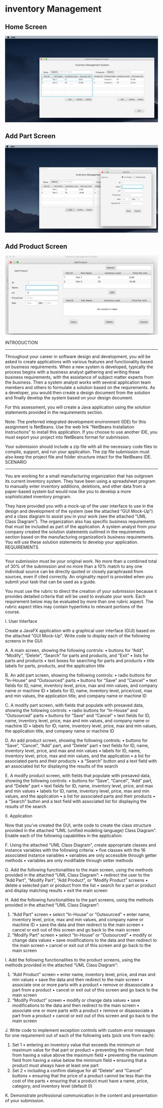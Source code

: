 # inventory Management

## Home Screen
![home screen](home.png?raw=true "Home Screen")

## Add Part Screen
![add Part screen](part.png?raw=true "Part Screen")

## Add Product Screen
![add Product screen](product.png?raw=true "Product Screen")

INTRODUCTION
________________


Throughout your career in software design and development, you will be asked to create applications with various features and functionality based on business requirements. When a new system is developed, typically the process begins with a business analyst gathering and writing these business requirements, with the assistance of subject matter experts from the business. Then a system analyst works with several application team members and others to formulate a solution based on the requirements. As a developer, you would then create a design document from the solution and finally develop the system based on your design document.


For this assessment, you will create a Java application using the solution statements provided in the requirements section.


Note: The preferred integrated development environment (IDE) for this assignment is NetBeans. Use the web link “NetBeans Installation Instructions” to install this application. If you choose to use another IDE, you must export your project into NetBeans format for submission.


Your submission should include a zip file with all the necessary code files to compile, support, and run your application. The zip file submission must also keep the project file and folder structure intact for the NetBeans IDE.
SCENARIO
________________


You are working for a small manufacturing organization that has outgrown its current inventory system. They have been using a spreadsheet program to manually enter inventory additions, deletions, and other data from a paper-based system but would now like you to develop a more sophisticated inventory program.


They have provided you with a mock-up of the user interface to use in the design and development of the system (see the attached “GUI Mock-Up”) and a class diagram to assist you in your work (see the attached “UML Class Diagram”). The organization also has specific business requirements that must be included as part of the application. A system analyst from your company created the solution statements outlined in the requirements section based on the manufacturing organization’s business requirements. You will use these solution statements to develop your application.
REQUIREMENTS
________________


Your submission must be your original work. No more than a combined total of 30% of the submission and no more than a 10% match to any one individual source can be directly quoted or closely paraphrased from sources, even if cited correctly. An originality report is provided when you submit your task that can be used as a guide.


You must use the rubric to direct the creation of your submission because it provides detailed criteria that will be used to evaluate your work. Each requirement below may be evaluated by more than one rubric aspect. The rubric aspect titles may contain hyperlinks to relevant portions of the course.


I. User Interface


 Create a JavaFX application with a graphical user interface (GUI) based on the attached “GUI Mock-Up”. Write code to display each  of the following screens in the GUI: 


A.  A main screen, showing the following controls:
•  buttons for “Add”, “Modify”, “Delete”, “Search” for parts and products, and “Exit”
•  lists for parts and products
•  text boxes for searching for parts and products
•  title labels for parts, products, and the application title 


B.  An add part screen, showing the following controls:
•  radio buttons for “In-House” and “Outsourced” parts
•  buttons for “Save” and “Cancel”
•  text fields for ID, name, inventory level, price, max and min values, and company name or machine ID
•  labels for ID, name, inventory level, price/cost, max and min values, the application title, and company name or machine ID
 
C.  A modify part screen, with fields that populate with presaved data, showing the following controls:
•  radio buttons for “In-House” and “Outsourced” parts
•  buttons for “Save” and “Cancel”
•  text fields for ID, name, inventory level, price, max and min values, and company name or machine ID
•  labels for ID, name, inventory level, price, max and min values, the application title, and company name or machine ID


D. An add product screen, showing the following controls:
•  buttons for “Save”, “Cancel”, “Add” part, and “Delete” part
•  text fields for ID, name, inventory level, price, and max and min values
•  labels for ID, name, inventory level, price, max and min values, and the application
•  a list for associated parts and their products
•  a “Search” button and a text field with an associated list for displaying the results of the search


E.  A modify product screen, with fields that populate with presaved data, showing the following controls:
•  buttons for “Save”, “Cancel”, “Add” part, and “Delete” part
•  text fields for ID, name, inventory level, price, and max and min values
•  labels for ID, name, inventory level, price, max and min values, and the application
•  a list for associated parts and their products
•  a “Search” button and a text field with associated list for displaying the results of the search


II. Application


Now that you’ve created the GUI, write code to create the class structure provided in the attached “UML (unified modeling language) Class Diagram”. Enable each  of the following capabilities in the application:
 
F.  Using the attached “UML Class Diagram”, create appropriate classes and instance variables with the following criteria:
•  five classes with the 16 associated instance variables
•  variables are only accessible through getter methods
•  variables are only modifiable through setter methods


G.  Add the following functionalities to the main screen, using the methods provided in the attached “UML Class Diagram”:
•  redirect the user to the “Add Part”, “Modify Part”, “Add Product”, or “Modify Product” screens
•  delete a selected part or product from the list
•  search for a part or product and display matching results
•  exit the main screen
 
H.  Add the following functionalities to the part screens, using the methods provided in the attached “UML Class Diagram”:
1.  “Add Part” screen
•  select “In-House” or “Outsourced”
•  enter name, inventory level, price, max and min values, and company name or machine ID
•  save the data and then redirect to the main screen
•  cancel or exit out of this screen and go back to the main screen
2.  “Modify Part” screen
•  select “In-House” or “Outsourced”
•  modify or change data values
•  save modifications to the data and then redirect to the main screen
•  cancel or exit out of this screen and go back to the main screen


I.  Add the following functionalities to the product screens, using the methods provided in the attached “UML Class Diagram”:
1.  “Add Product” screen
•  enter name, inventory level, price, and max and min values
•  save the data and then redirect to the main screen
•  associate one or more parts with a product
•  remove or disassociate a part from a product
•  cancel or exit out of this screen and go back to the main screen
2.  “Modify Product” screen
•  modify or change data values
•  save modifications to the data and then redirect to the main screen
•  associate one or more parts with a product
•  remove or disassociate a part from a product
•  cancel or exit out of this screen and go back to the main screen


J.  Write code to implement exception controls with custom error messages for one requirement out of each of the following sets (pick one from each):
1.  Set 1
•  entering an inventory value that exceeds the minimum or maximum value for that part or product
•  preventing the minimum field from having a value above the maximum field
•  preventing the maximum field from having a value below the minimum field
•  ensuring that a product must always have at least one part
2.  Set 2
•  including a confirm dialogue for all “Delete” and “Cancel” buttons
•  ensuring that the price of a product cannot be less than the cost of the parts
•  ensuring that a product must have a name, price, category, and inventory level (default 0)
 
K.  Demonstrate professional communication in the content and presentation of your submission.